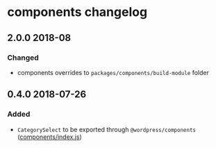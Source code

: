 # components changelog

## 2.0.0 2018-08

### Changed

- components overrides to `packages/components/build-module` folder

## 0.4.0 2018-07-26

### Added

- `CategorySelect` to be exported through `@wordpress/components` ([components/index.js](https://github.com/front/gutenberg-js/blob/v0.4.0/src/js/gutenberg-overrides/components/index.js))
